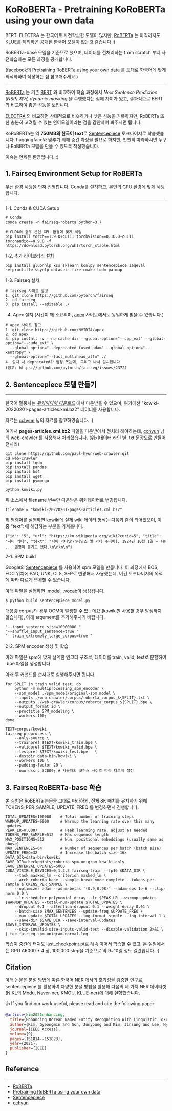 # KoRoBERTa - Pretraining KoRoBERTa using your own data

BERT, ELECTRA 는 한국어로 사전학습한 모델이 많지만, [RoBERTa](https://arxiv.org/pdf/1907.11692.pdf) 는 아직까지도 KLUE를 제외하곤 공개된 한국어 모델이 없는것 같습니다 :)

RoBERTa-base 모델을 기준으로 했으며, 데이터를 전처리하는 from scratch 부터 사전학습하는 모든 과정을 공개합니다.

(facebook의 [Pretraining RoBERTa using your own data](https://github.com/facebookresearch/fairseq/blob/main/examples/roberta/README.pretraining.md) 를 토대로 한국어에 맞게 최적화하여 작성하는 점 참고해주세요.)

------------------------------------------
[RoBERTa](https://arxiv.org/pdf/1907.11692.pdf) 는 기존 [BERT](https://aclanthology.org/N19-1423.pdf) 와 비교하여 학습 과정에서 _Next Sentence Prediction (NSP) 제거, dynamic masking_ 을 수행했다는 점에 차이가 있고, 결과적으로 BERT 와 비교하여 좋은 성능을 보입니다.

[ELECTRA](https://arxiv.org/pdf/2003.10555.pdf) 와 비교하면 상대적으로 비슷하거나 낮은 성능을 기록하지만, RoBERTa 또한 충분히 고려될 수 있는 언어모델이라는 점을 감안하여 봐주시면 됩니다.

KoRoBERTa는 약 **750MB의 한국어 text**로 [Sentencepiece](https://github.com/google/sentencepiece) 토크나이저로 학습했습니다. huggingface와 맞추기 위해 중간 과정을 필요로 하지만, 천천히 따라하시면 누구나 RoBERTa 모델을 만들 수 있도록 작성했습니다. 

이슈는 언제든 환영입니다. :)



## 1. Fairseq Environment Setup for RoBERTa


우선 환경 세팅을 먼저 진행합니다. Conda를 설치하고, 본인의 GPU 환경에 맞게 세팅합니다.

---
1-1. Conda & CUDA Setup
```
# Conda
conda create -n fairseq-roberta python=3.7

# CUDA의 경우 본인 GPU 환경에 맞게 세팅
pip install torch==1.9.0+cu111 torchvision==0.10.0+cu111 torchaudio==0.9.0 -f https://download.pytorch.org/whl/torch_stable.html
```


1-2. 추가 라이브러리 설치
```
pip install gluonnlp kss sklearn konlpy sentencepiece seqeval setproctitle soynlp datasets fire cmake tqdm parmap
```

1-3. Fairseq 설치
```
# fairseq 사이트 참고
1. git clone https://github.com/pytorch/fairseq
2. cd fairseq
3. pip install --editable ./
```

4. Apex 설치 (시간이 꽤 소요되며, [apex](https://github.com/NVIDIA/apex) 사이트에서도 동일하게 받을 수 있습니다.)

```
# apex 사이트 참고
1. git clone https://github.com/NVIDIA/apex
2. cd apex
3. pip install -v --no-cache-dir --global-option="--cpp_ext" --global-option="--cuda_ext" \
  --global-option="--deprecated_fused_adam" --global-option="--xentropy" \
  --global-option="--fast_multihead_attn" ./
4. 설치 시 deprecated가 엄청 뜨는데, 그리고 나서 설치됩니다  
(참고: https://github.com/pytorch/fairseq/issues/2372)
```


## 2. Sentencepiece 모델 만들기

---

한국어 말뭉치는 _[위키미디어 다운로드](https://dumps.wikimedia.org/kowiki/)_ 에서 다운받을 수 있으며, 여기에선 "kowiki-20220201-pages-articles.xml.bz2" 데이터를 사용합니다.

자료는 [cchyun](https://paul-hyun.github.io/vocab-with-sentencepiece/) 님의 자료를 참고하였습니다. :)

여기서 **pages-articles.xml.bz2** 파일을 다운받아서 전처리 해야하는데, [cchyun](https://paul-hyun.github.io/about) 님의 web-crawler 를 사용해서 처리했습니다. (위키데이터 라인 별 .txt 문장으로 만들어 전처리)

```
git clone https://github.com/paul-hyun/web-crawler.git
cd web-crawler
pip install tqdm
pip install pandas
pip install bs4
pip install wget
pip install pymongo

python kowiki.py
```

위 소스에서 filename 변수만 다운받은 위키데이터로 변경합니다.
```
filename = "kowiki-20220201-pages-articles.xml.bz2"
```

위 명령어를 실행하면 kowiki에 실제 wiki 데이터 형식는 다음과 같이 되어있으며, 이 중 “text”: 에 해당하는 부분을 가져옵니다.
```
{"id": "5", "url": "https://ko.wikipedia.org/wiki?curid=5", "title": "지미 카터", "text": "지미 카터\n\n제임스 얼 카터 주니어(, 1924년 10월 1일 ~ )는 ... 별명이 붙기도 했다.\n\n\n\n"}
```



2-1. SPM build

Google의 [Sentencepiece](https://github.com/google/sentencepiece) 를 사용하여 spm 모델을 만듭니다. 이 과정에서 BOS, EOC 위치에 PAD, UNK, CLS, SEP로 변경해서 사용했는데, 이건 토크나이저의 목적에 따라 다르게 변경할 수 있습니다.


아래 파일을 실행하면 .model, .vocab이 생성됩니다.

```
$ python build_sentencepiece_model.py
```

대용량 corpus의 경우 OOM이 발생할 수 있는데요 (kowiki만 사용할 경우 발생하지 않습니다), 아래 argument를 추가해주시기 바랍니다.

```
"--input_sentence_size=10000000 "
"--shuffle_input_sentence=true "
"--train_extremely_large_corpus=true "
```

2-2. SPM encoder 생성 및 학습

아래 파일은 spm에 맞게 설계한 인코더 구조로, 데이터를 train, valid, test로 분할하여 .bpe 파일을 생성합니다.

아래 두 커맨드를 순서대로 실행해주시면 됩니다.


```
for SPLIT in train valid test; do
    python -m multiprocessing_spm_encoder \
    --spm_model ./spm_model/original-spm.model \
    --inputs ./web-crawler/corpus/roberta_corpus_${SPLIT}.txt \
    --outputs ./web-crawler/corpus/roberta_corpus_${SPLIT}.bpe \
    --output_format id \
    --proctitle SPM_modeling \
    --workers 100; 
done
```


```
TEXT=corpus/kowiki
fairseq-preprocess \
    --only-source \
    --trainpref $TEXT/kowiki_train.bpe \
    --validpref $TEXT/kowiki_valid.bpe \
    --testpref $TEXT/kowiki_test.bpe   \
    --destdir data-bin/kowiki \
    --workers 100 \
    --padding-factor 20 \
    --nwordssrc 32000; # 사용자의 코퍼스 사이즈 따라 다르게 설정
```

## 3. Fairseq RoBERTa-base 학습

본 실험은 RoBERTa 논문을 그대로 따라하되, 전체 8K 배치를 유지하기 위해 TOKENS_PER_SAMPLE, UPDATE_FREQ 를 변경하면서 진행합니다.


```
TOTAL_UPDATES=100000    # Total number of training steps
WARMUP_UPDATES=6000     # Warmup the learning rate over this many updates
PEAK_LR=0.0007          # Peak learning rate, adjust as needed
TOKENS_PER_SAMPLE=512   # Max sequence length
MAX_POSITIONS=512       # Num. positional embeddings (usually same as above)
MAX_SENTENCES=64        # Number of sequences per batch (batch size)
UPDATE_FREQ=32          # Increase the batch size 16x
DATA_DIR=data-bin/kowiki
SAVE_DIR=checkpoints/roberta-spm-unigram-kowiki-only
SAVE_INTERVAL_UPDATES=5000
CUDA_VISIBLE_DEVICES=0,1,2,3 fairseq-train --fp16 $DATA_DIR \
    --task masked_lm --criterion masked_lm \
    --arch roberta_base --sample-break-mode complete --tokens-per-sample $TOKENS_PER_SAMPLE \
    --optimizer adam --adam-betas '(0.9,0.98)' --adam-eps 1e-6 --clip-norm 0.0 \
    --lr-scheduler polynomial_decay --lr $PEAK_LR --warmup-updates $WARMUP_UPDATES --total-num-update $TOTAL_UPDATES \
    --dropout 0.1 --attention-dropout 0.1 --weight-decay 0.01 \
    --batch-size $MAX_SENTENCES --update-freq $UPDATE_FREQ \
    --max-update $TOTAL_UPDATES --log-format simple --log-interval 1 \
    --save-dir $SAVE_DIR --save-interval-updates $SAVE_INTERVAL_UPDATES \
    --skip-invalid-size-inputs-valid-test --disable-validation 2>&1 \
| tee fairseq-spm-unigram-normal.log
```


학습이 중간에 터져도 last_checkpoint.pt로 계속 이어서 학습할 수 있고, 본 실험에서는 GPU A6000 * 4 장, 100,000 step을 기준으로 약 9~10일 정도 걸렸습니다. :)




## Citation

아래 논문은 분절 방법에 따른 한국어 NER 에서의 효과성을 검증한 연구로, sentencepiece 를 활용하여 다양한 분절 방법을 활용해 다음의 네 가지 NER 데이터셋(NIKL의 Modu, Naver-ner, KMOU, KLUE-ner)에 대해 실험했습니다.

:thumbsup: If you find our work useful, please read and cite the following paper:

~~~bibtex
@article{kim2021enhancing,
  title={Enhancing Korean Named Entity Recognition With Linguistic Tokenization Strategies},
  author={Kim, Gyeongmin and Son, Junyoung and Kim, Jinsung and Lee, Hyunhee and Lim, Heuiseok},
  journal={IEEE Access},
  volume={9},
  pages={151814--151823},
  year={2021},
  publisher={IEEE}
}
~~~

## Reference

--- 
- [RoBERTa](https://arxiv.org/pdf/1907.11692.pdf)
- [Pretraining RoBERTa using your own data](https://github.com/facebookresearch/fairseq/blob/main/examples/roberta/README.pretraining.md)
- [Sentencepiece](https://github.com/google/sentencepiece)
- [cchyun](https://paul-hyun.github.io/about)
